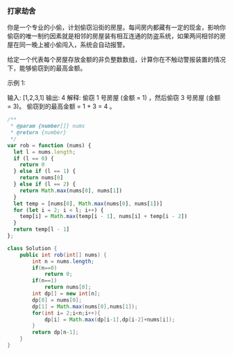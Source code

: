 ### 打家劫舍

你是一个专业的小偷，计划偷窃沿街的房屋。每间房内都藏有一定的现金，影响你偷窃的唯一制约因素就是相邻的房屋装有相互连通的防盗系统，如果两间相邻的房屋在同一晚上被小偷闯入，系统会自动报警。

给定一个代表每个房屋存放金额的非负整数数组，计算你在不触动警报装置的情况下，能够偷窃到的最高金额。

示例 1:

输入: [1,2,3,1]
		输出: 4
		解释: 偷窃 1 号房屋 (金额 = 1) ，然后偷窃 3 号房屋 (金额 = 3)。
        偷窃到的最高金额 = 1 + 3 = 4 。

```javascript
/**
 * @param {number[]} nums
 * @return {number}
 */
var rob = function (nums) {
  let l = nums.length;
  if (l == 0) {
    return 0
  } else if (l == 1) {
    return nums[0]
  } else if (l == 2) {
    return Math.max(nums[0], nums[1])
  }
  let temp = [nums[0], Math.max(nums[0], nums[1])]
  for (let i = 2; i < l; i++) {
    temp[i] = Math.max(temp[i - 1], nums[i] + temp[i - 2])
  }
  return temp[l - 1]
};

```

```java
class Solution {
    public int rob(int[] nums) {
        int n = nums.length;
        if(n==0)
            return 0;
        if(n==1)
            return nums[0];
        int dp[] = new int[n];
        dp[0] = nums[0];
        dp[1] = Math.max(nums[0],nums[1]);
        for(int i= 2;i<n;i++){
            dp[i] = Math.max(dp[i-1],dp[i-2]+nums[i]);
        }
        return dp[n-1];
    }
}

```

